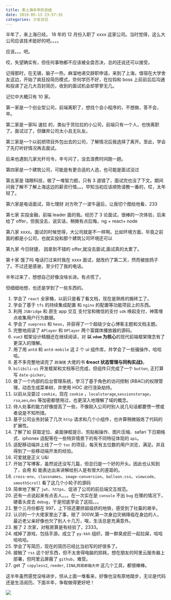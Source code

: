 ```yaml
---
title: 来上海半年的总结
date: 2019-05-13 23:57:35
categories: 少女日记
---
```


半年了，来上海已经。 18 年的 12 月份入职了 xxxx 这家公司。当时觉得，这么大公司应该技术挺好的吧。。。。

<!--more-->

应该。。。吧。

哎，失望确实有，但任何事物都不应该被全盘否决，总的还说还可以接受。

记得那时，在无锡，脑子一热，麻溜地递交辞职申请，来到了上海，借宿在大学舍友这边，开始了疯狂投简历模式，奈何学历不好，在拉钩和 boss 上前前后后沟通和投递了近几大百封简历，收到的面试机会却寥寥无几。

记忆中大概只有 10 家。

第一家是一个创业型公司，前端离职了，想找个会小程序的，不想做，答不会，卒。

第二家是一家叫 速拉 的，类似于货拉拉的小公司，前端只有一个人，也快离职了。面试过了，但嫌弃公司太小且无队友。

第三家是一个以前把项目外包出去的公司，了解情况后我选择了离开。至此，学会了先打听好情况再去面试。

后来也遇到几家光杆司令，辛亏问了，没去浪费时间跑一趟。

第四家是一个建筑公司，可能是有更合适的人选，也可能是面试没过

第五家是 瑞眼科技，做了一堆智力题，只有 3 道错了，面试完也没了下文。期间问我了解不了解上海这边的薪资行情。。。早知当初应该顺势请教一番的，哎，太年轻了。

第六家是电话面试，简七理财 对方吹了一波牛逼后，让我切个图给他看，233

第七家 实投金融，前端 leader 面的我。经历了 3 论面试，很棒的一次体验，后来给了 offer，但我没去，说实话，稍微有点后悔，ng + react+ node

第八家 xxxx。面试的时候觉得，大公司就是不一样啊。比如环境方面，毕竟之前面的都是小公司，也就实投和那个建筑公司环境还可以

第九家 今日财捷， 因拿到不错的 offer,就没去面试,面试真的太累了。

第十家 饿了吗 电话打过来时我在 xxxx 面试，就改约了第二天，然而被放鸽子了。不过还是感谢，至少打了我的电话。

半年过来了，想想自己好像没啥长进。有点慌了。

但细细地想，也还是学到了一些东西的。

1. 学会了 `react` 全家桶，以前只是看了看文档，现在是熟练的搬砖工了。
2. 学会了基于 `tfs` 的持续集成配置 和 `nginx` 的配置等功能项目上的东西。
3. 利用 `JSBridge` 和 原生 app 交互 支付宝和微信的支付 `sdk` 唤起支付，神策埋点收集用户行为数据。
4. 学会了 `vuepress` 和 `hexo`，并获得了一个超级少女心博客主题和文档主题。
5. 完整地阅读了 `APlayer` 和 `DPlayer` 两个富媒体播放器的源码。
6. `vue3` 框架设计精髓还在继续阅读，对 **以 `vdom` 为核心**的现代前端框架理念有了更深入的理解。
7. 用了用 `antd` 和 `antd-mobile` 这 2 个 ui 组件库，并学会了一些骚操作，哈哈哈。
8. 差不多完整地读完了 `颜海镜` 大佬的书 **《react 状态管理与同构实战》**。
9. `bilibili-ui` 开发框架和文档等已完成，但组件只完成了一个 `button`, 正打算写 `date-picker`。
10. 做了一个内部的后台管理系统，学习了基于角色的访问控制 (RBAC)的权限管理，动态生成菜单树，并使用 HOC 进行渲染劫持。
11. 以前从没耍过 `cookie`，现在 `cookie` ，`localstorage`,`sessionstorage`，`rsa`,`aes`,`des` 等加密都使用过，也更深入地理解了域的概念。
12. 待人处事的能力好像提高了一些，不像刚入公司时别人说几句话都要愣一愣或者说是不知所措。
13. 基于公司业务封装了几次 `http` 请求和几个小组件，也许算稍微锻炼了代码的扩展性。
14. 了解了如 获取定位、桌面弹框提示、剪贴板操作、图片压缩、safari 下日期格式、iphonex 适配等在一些特异情景下的有不同特征体现的 `api`。
15. 适配移动端并上线了一个 `toc` 的项目，每天有五位数的用户浏览，满足。并且得到了一些移动端开发的经验。
16. 可爱就是正义 U&I
17. 开始了写博客，虽然说还没写几篇，但总归是一个好的开头。因此也认知到了，会用 和 能表达出来讲解给别人是有很大的差距的。
18. `cross-env`、`classnames`、`image-conversion`、`balloon.css`、`viewcode`、`smoothScroll` 看了这几个小轮子的源码
19. 简单地了解了 `jwt`、`https`、促进了公司的前后端交互规范。
20. 还有一点说起来有点丢人。。。在一次实在是 `console` 不出 `bug` 在哪的情况下，硬着头皮去 `debug`，于是彻底学会了这招。。。
21. 整个三月份都在 997，上下班还要挤超级挤的地铁，感受到了社畜的艰辛。
22. 认识的一个大佬家里出了事，赔了 300W,第一次身边灾祸降临在身边的人，最近老父亲好像也欠了别人十几万，唉，生活总是充满意外。
23. 搬了 2 次家，对租房算是有经验了，2333。
24. 戒掉了游戏，包括手游。成立了 `py-kkh` 组织，跟一群臭皮匠一起拉屎，哈哈哈哈哈。
25. 学会了写简历，现在的简历已经比当初写的好很多了。
26. 接触了 `rss` 这个好东西，但不太舍得电脑的损耗，想在朋友的阿里云服务器上部署，但阿里云屏蔽了 `github`，难受。
27. get 了 `copyless2`, `reeder`, `IINA`,`网易邮箱大师` 这几个工具，都很棒棒。

这半年虽然感觉没啥进步，但从上面一堆看来，好像也没有原地踏步，无论是代码还是生活阅历。下面半年，争取做得更好吧！

![](/images/头疼.jpg)
